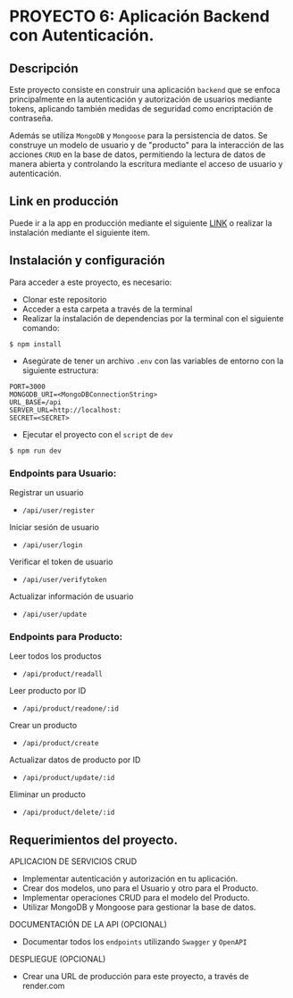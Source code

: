 # PROYECTO 6: Aplicación Backend con Autenticación.

## Descripción

Este proyecto consiste en construir una aplicación `backend` que se enfoca principalmente en la autenticación y autorización de usuarios mediante tokens, aplicando también medidas de seguridad como encriptación de contraseña.

Además se utiliza `MongoDB` y `Mongoose` para la persistencia de datos. Se construye un modelo de usuario y de "producto" para la interacción de las acciones `CRUD` en la base de datos, permitiendo la lectura de datos de manera abierta y controlando la escritura mediante el acceso de usuario y autenticación.

## Link en producción

Puede ir a la app en producción mediante el siguiente [LINK](https://bcudd-proyectom6.onrender.com/api-doc) o realizar la instalación mediante el siguiente item.

## Instalación y configuración

Para acceder a este proyecto, es necesario:

- Clonar este repositorio
- Acceder a esta carpeta a través de la terminal
- Realizar la instalación de dependencias por la terminal con el siguiente comando:

```
$ npm install
```

- Asegúrate de tener un archivo `.env` con las variables de entorno con la siguiente estructura:

```
PORT=3000
MONGODB_URI=<MongoDBConnectionString>
URL_BASE=/api
SERVER_URL=http://localhost:
SECRET=<SECRET>
```

- Ejecutar el proyecto con el `script` de `dev`

```
$ npm run dev
```

### Endpoints para Usuario:

Registrar un usuario

- `/api/user/register`

Iniciar sesión de usuario

- `/api/user/login`

Verificar el token de usuario

- `/api/user/verifytoken`

Actualizar información de usuario

- `/api/user/update`

### Endpoints para Producto:

Leer todos los productos

- `/api/product/readall`

Leer producto por ID

- `/api/product/readone/:id`

Crear un producto

- `/api/product/create`

Actualizar datos de producto por ID

- `/api/product/update/:id`

Eliminar un producto

- `/api/product/delete/:id`

## Requerimientos del proyecto.

APLICACION DE SERVICIOS CRUD

- Implementar autenticación y autorización en tu aplicación.
- Crear dos modelos, uno para el Usuario y otro para el Producto.
- Implementar operaciones CRUD para el modelo del Producto.
- Utilizar MongoDB y Mongoose para gestionar la base de datos.

DOCUMENTACIÓN DE LA API (OPCIONAL)

- Documentar todos los `endpoints` utilizando `Swagger` y `OpenAPI`

DESPLIEGUE (OPCIONAL)

- Crear una URL de producción para este proyecto, a través de render.com
